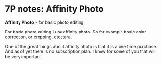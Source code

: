 # 7P notes: Affinity Photo

**Affinity Photo** - for basic photo editing

For basic photo editing I use affinity photo. So for example basic color correction, or cropping, etcetera.

One of the great things about affinity photo is that it is a one time purchase. And as of yet there is no subscription plan. I know for some of you that will be very important.
